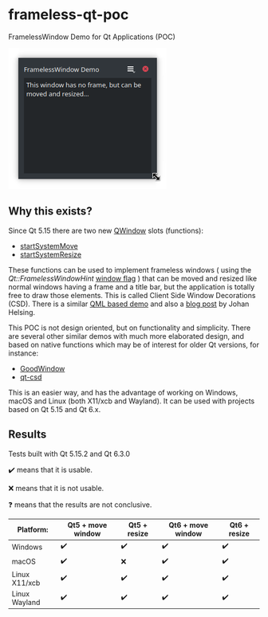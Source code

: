 # frameless-qt-poc

FramelessWindow Demo for Qt Applications (POC)

![screenshot](screenshot.png "screenshot")

## Why this exists?

Since Qt 5.15 there are two new [QWindow](https://doc.qt.io/qt-5/qwindow.html) slots (functions):
* [startSystemMove](https://doc.qt.io/qt-5/qwindow.html#startSystemMove)
* [startSystemResize](https://doc.qt.io/qt-5/qwindow.html#startSystemResize)

These functions can be used to implement frameless windows ( using the *Qt::FramelessWindowHint*
[window flag](https://doc.qt.io/qt-5/qt.html#WindowType-enum) ) that can be moved and resized
like normal windows having a frame and a title bar, but the application is totally free to
draw those elements. This is called Client Side Window Decorations (CSD).
There is a similar [QML based demo](https://github.com/johanhelsing/qt-csd-demo)
and also a [blog post](https://www.qt.io/blog/custom-window-decorations) by Johan Helsing.

This POC is not design oriented, but on functionality and simplicity. There are several other similar
demos with much more elaborated design, and based on native functions which may be of interest for
older Qt versions, for instance:
* [GoodWindow](https://github.com/antonypro/QGoodWindow)
* [qt-csd](https://github.com/Longhanks/qt-csd)

This is an easier way, and has the advantage of working on Windows, macOS and Linux (both X11/xcb and
Wayland). It can be used with projects based on Qt 5.15 and Qt 6.x.

## Results

Tests built with Qt 5.15.2 and Qt 6.3.0

:heavy_check_mark: means that it is usable.

:x: means that it is not usable.

:question: means that the results are not conclusive.

| Platform:      | Qt5 + move window  | Qt5 + resize       | Qt6 + move window  | Qt6 + resize       |
| -------------- | ------------------ | ------------------ | ------------------ | ------------------ |
| Windows        | :heavy_check_mark: | :heavy_check_mark: | :heavy_check_mark: | :heavy_check_mark: |
| macOS          | :heavy_check_mark: | :x:                | :heavy_check_mark: | :heavy_check_mark: |
| Linux X11/xcb  | :heavy_check_mark: | :heavy_check_mark: | :heavy_check_mark: | :heavy_check_mark: |
| Linux Wayland  | :heavy_check_mark: | :heavy_check_mark: | :heavy_check_mark: | :heavy_check_mark: |
